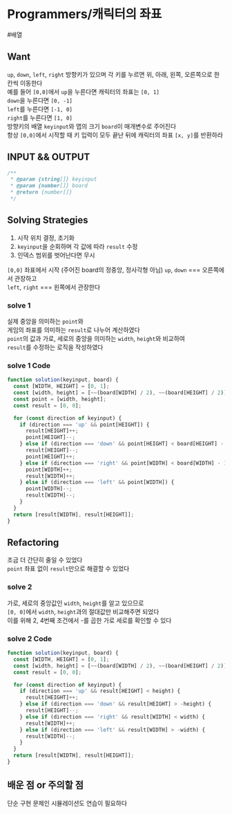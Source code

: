# Programmers/캐릭터의 좌표

#배열

## Want

`up`, `down`, `left`, `right` 방향키가 있으며 각 키를 누르면 위, 아래, 왼쪽, 오른쪽으로 한 칸씩 이동한다  
예를 들어 `[0,0]`에서 `up`을 누른다면 캐릭터의 좌표는 `[0, 1]`  
`down`을 누른다면 `[0, -1]`  
`left`를 누른다면 `[-1, 0]`  
`right`를 누른다면 `[1, 0]`  
방향키의 배열 `keyinput`와 맵의 크기 `board`이 매개변수로 주어진다  
항상 `[0,0]`에서 시작할 때 키 입력이 모두 끝난 뒤에 캐릭터의 좌표 `[x, y]`를 반환하라

## INPUT && OUTPUT

```js
/**
 * @param {string[]} keyinput
 * @param {number[]} board
 * @return {number[]}
 */
```

## Solving Strategies

1. 시작 위치 결정, 초기화
2. `keyinput`을 순회하며 각 값에 따라 `result` 수정
3. 인덱스 범위를 벗어난다면 무시

`[0,0]` 좌표에서 시작 (주어진 board의 정중앙, 정사각형 아님)
`up`, `down` === 오른쪽에서 관장하고  
`left`, `right` === 왼쪽에서 관장한다

### solve 1

실제 중앙을 의미하는 `point`와  
게임의 좌표를 의미하는 `result`로 나누어 계산하였다  
`point`의 값과 가로, 세로의 중앙을 의미하는 `width`, `height`와 비교하여  
`result`를 수정하는 로직을 작성하였다

### solve 1 Code

```js
function solution(keyinput, board) {
  const [WIDTH, HEIGHT] = [0, 1];
  const [width, height] = [~~(board[WIDTH] / 2), ~~(board[HEIGHT] / 2)];
  const point = [width, height];
  const result = [0, 0];

  for (const direction of keyinput) {
    if (direction === 'up' && point[HEIGHT]) {
      result[HEIGHT]++;
      point[HEIGHT]--;
    } else if (direction === 'down' && point[HEIGHT] < board[HEIGHT] - 1) {
      result[HEIGHT]--;
      point[HEIGHT]++;
    } else if (direction === 'right' && point[WIDTH] < board[WIDTH] - 1) {
      point[WIDTH]++;
      result[WIDTH]++;
    } else if (direction === 'left' && point[WIDTH]) {
      point[WIDTH]--;
      result[WIDTH]--;
    }
  }
  return [result[WIDTH], result[HEIGHT]];
}
```

## Refactoring

조금 더 간단히 줄일 수 있었다  
`point` 좌표 없이 `result`만으로 해결할 수 있었다

### solve 2

가로, 세로의 중앙값인 `width`, `height`를 알고 있으므로  
`[0, 0]`에서 `width`, `height`과의 절대값만 비교해주면 되었다  
이를 위해 2, 4번째 조건에서 -를 곱한 가로 세로를 확인할 수 있다

### solve 2 Code

```js
function solution(keyinput, board) {
  const [WIDTH, HEIGHT] = [0, 1];
  const [width, height] = [~~(board[WIDTH] / 2), ~~(board[HEIGHT] / 2)];
  const result = [0, 0];

  for (const direction of keyinput) {
    if (direction === 'up' && result[HEIGHT] < height) {
      result[HEIGHT]++;
    } else if (direction === 'down' && result[HEIGHT] > -height) {
      result[HEIGHT]--;
    } else if (direction === 'right' && result[WIDTH] < width) {
      result[WIDTH]++;
    } else if (direction === 'left' && result[WIDTH] > -width) {
      result[WIDTH]--;
    }
  }
  return [result[WIDTH], result[HEIGHT]];
}
```

## 배운 점 or 주의할 점

단순 구현 문제인 시뮬레이션도 연습이 필요하다
